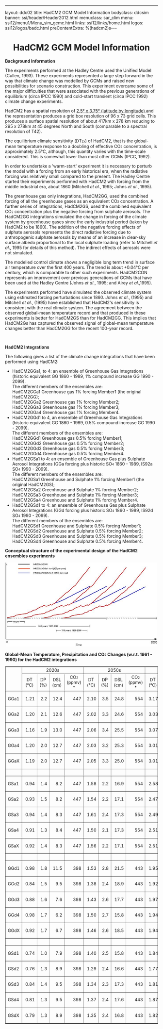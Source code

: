 ---
layout: ddc02
title: HadCM2 GCM Model Information
bodyclass: ddcsim
banner: ssi/header/Header2012.html
menuclass: sar_clim
menu: ssi12/menu1/Menu_sim_gcmc.html
links: ssi12/links/home.html
logos: ssi12/logos/badc.html
preContentExtra: %(hadcm2)s---
 <div id="pagetitle">
 <h1 align="center">HadCM2 GCM Model Information </h1>
 </div>
 <!-- End of Page Title Block -->
 
 
 <!-- Insert Model Info Here -->
 <P><B>Background Information</B></P>
 
 <P>The experiments performed at the Hadley Centre 
 used the Unified Model (Cullen, 1993). These experiments represented
 a large step forward in the way that climate change was modelled by
 GCMs and raised new possibilities for scenario construction. This
 experiment overcame some of the major difficulties that were
 associated with the previous generations of equilibrium (circa
 IPCC 1990) and cold-start transient (circa IPCC 1992) climate
 change experiments.</P>
 
 <P>HadCM2 has a spatial resolution of <A HREF="hadcm2_landsea.html">2.5&deg;
 x 3.75&deg; (latitude by longitude) </A>and the representation
 produces a grid box resolution of 96 x 73 grid cells. This produces
 a surface spatial resolution of about 417km x 278 km reducing
 to 295 x 278km at 45 degrees North and South (comparable to a
 spectral resolution of T42).</P>
 
 <P>The equilibrium climate sensitivity (<FONT FACE="Symbol">D</FONT>T<FONT
 SIZE="-2">2x</FONT>) of HadCM2, that is the global-mean temperature
 response to a doubling of effective CO<FONT SIZE="-2">2</FONT>
 concentration, is approximately 2.5&deg;C, although, this quantity
 varies with the time-scale considered. This is somewhat lower
 than most other GCMs (IPCC, 1992).</P>
 
 <P>In order to undertake a 'warm-start' experiment it is necessary
 to perturb the model with a forcing from an early historical era,
 when the radiative forcing was relatively small compared to the
 present. The Hadley Centre started their experiments performed
 with HadCM2 with forcing from the middle industrial era, about
 1860 (Mitchell <I>et al</I>., 1995; Johns <I>et al</I>., 1995).</P>
 
 <P>The greenhouse gas only integrations, HadCM2GG, used the combined
 forcing of all the greenhouse gases as an equivalent CO<FONT SIZE="-2">2</FONT>
 concentration. A further series of integrations, HadCM2GS, used
 the combined equivalent CO<FONT SIZE="-2">2</FONT> concentration
 plus the negative forcing from sulphate aerosols. The HadCM2GG
 integrations simulated the change in forcing of the climate system
 by greenhouse gases since the early industrial period (taken by
 HadCM2 to be 1860). The addition of the negative forcing effects
 of sulphate aerosols represents the direct radiative forcing due
 to anthropogenic sulphate aerosols by means of an increase in
 clear-sky surface albedo proportional to the local sulphate loading
 (refer to Mitchell <I>et al</I>., 1995 for details of this method).
 The indirect effects of aerosols were not simulated.</P>
 
 <P>The modelled control climate shows a negligible long term trend
 in surface air temperature over the first 400 years. The trend
 is about +0.04&deg;C per century, which is comparable to other
 such experiments. HadCM2CON represents an improvement over previous
 generations of GCMs that have been used at the Hadley Centre (Johns
 <I>et al</I>., 1995; and Airey <I>et al</I>.,1995).</P>
 
 <P>The experiments performed have simulated the observed climate
 system using estimated forcing perturbations since 1860. Johns<I> et al</I>.,
 (1995) and Mitchell <I>et al</I>., (1995) have established
 that HadCM2's sensitivity is consistent with the real climate
 system. The agreement between the observed global-mean temperature
 record and that produced in these experiments is better for HadCM2GS
 than for HadCM2GG. This implies that HadCM2Gs has captured the
 observed signal of global-mean temperature changes better than HadCM2GG for
 the recent 100-year record.</P>
 
 <P>&nbsp;</P>
 
 <p><b>HadCM2 Integrations</b></p>
 
 <P>The following gives a list of the climate change integrations
 that have been performed using HadCM2:</P>
 
 <UL>
 <LI>HadCM2GGa1, to 4: an ensemble of Greenhouse Gas Integrations
 (historic equivalent GG 1860 - 1989, 1% compound increase GG
 1990 - 2099).<br/>
 The different members of the ensembles are:<BR>
 HadCM2GGa1 Greenhouse gas 1% forcing Member1 (the original HadCM2GG);<BR>
 HadCM2GGa2 Greenhouse gas 1% forcing Member2;<BR>
 HadCM2GGa3 Greenhouse gas 1% forcing Member3;<BR>
 HadCM2GGa4 Greenhouse gas 1% forcing Member4.</LI>
 
 <LI>HadCM2GGd1 to 4, an ensemble of Greenhouse Gas Integrations
 (historic equivalent GG 1860 - 1989, 0.5% compound increase GG
 1990 - 2099).<br/>
 The different members of the ensembles are:<BR>
 HadCM2GGd1 Greenhouse gas 0.5% forcing Member1;<BR>
 HadCM2GGd2 Greenhouse gas 0.5% forcing Member2;<BR>
 HadCM2GGd3 Greenhouse gas 0.5% forcing Member3;<BR>
 HadCM2GGd4 Greenhouse gas 0.5% forcing Member4.<BR></LI>
 
 <LI>HadCM2GSa1 to 4: an ensemble of Greenhouse Gas plus Sulphate
 Aerosol Integrations (GGa forcing plus historic SO<FONT SIZE="-2">4</FONT>
 1860 - 1989, IS92a SO<FONT SIZE="-2">4</FONT> 1990 - 2099).<br/>
 The different members of the ensembles are:<BR>
 HadCM2GSa1 Greenhouse and Sulphate 1% forcing Member1 (the original HadCM2GS);<BR>
 HadCM2GSa2 Greenhouse and Sulphate 1% forcing Member2;<BR>
 HadCM2GSa3 Greenhouse and Sulphate 1% forcing Member3;<BR>
 HadCM2GSa4 Greenhouse and Sulphate 1% forcing Member4.<BR></LI>
 
 <LI>HadCM2GSd1 to 4: an ensemble of Greenhouse Gas plus Sulphate
 Aerosol Integrations (GGd forcing plus historic SO<FONT SIZE="-2">4</FONT>
 1860 - 1989, IS92d SO<FONT SIZE="-2">4</FONT> 1990 - 2099).<br/>
 The different members of the ensembles are:<BR>
 HadCM2GSd1 Greenhouse and Sulphate 0.5% forcing Member1;<BR>
 HadCM2GSd2 Greenhouse and Sulphate 0.5% forcing Member2;<BR>
 HadCM2GSd3 Greenhouse and Sulphate 0.5% forcing Member3;<BR>
 HadCM2GSd4 Greenhouse and Sulphate 0.5% forcing Member4.<BR></LI>
 </UL>
 
 <P></P>
 
 <P><B>Conceptual structure of the experimental design of the HadCM2 ensembles experiments</B></P>
 
 <P ALIGN=CENTER><IMG SRC="hadcm2_ensembles.jpg" WIDTH="500" HEIGHT="277"
 ALIGN="BOTTOM" BORDER="0" NATURALSIZEFLAG="3"></P>
 
 <P><B>Global-Mean Temperature, Precipitation and CO<FONT SIZE="-2">2</FONT> Changes
 (w.r.t. 1961 - 1990) for the HadCM2 integrations</B></P>
 
 <TABLE WIDTH="95%" BORDER="1" align="center" CELLPADDING="0" CELLSPACING="2">
 <TR>
 <TD ROWSPAN="2" ></TD>
 <TD COLSPAN="4" align="center">2020s</TD>
 <TD COLSPAN="4" align="center">2050s</TD>
 <TD COLSPAN="4" align="center">2080s</TD>
 </TR>
 <TR>
 <TD ALIGN="CENTER" HEIGHT="34" WIDTH="8%"><FONT FACE="Symbol">D</FONT>T
 <BR CLEAR="ALL">(&deg;C)</TD>
 <TD ALIGN="CENTER" WIDTH="8%" HEIGHT="34"><FONT FACE="Symbol">D</FONT>P<BR
 CLEAR="ALL">(%)</TD>
 <TD ALIGN="CENTER" WIDTH="8%" HEIGHT="34"><FONT FACE="Symbol">D</FONT>SL<BR
 CLEAR="ALL">(cm)</TD>
 <TD ALIGN="CENTER" WIDTH="8%" HEIGHT="34">CO<FONT SIZE="-2">2
 </FONT><BR CLEAR="ALL">(ppmv) *</TD>
 <TD ALIGN="CENTER" WIDTH="8%" HEIGHT="34"><FONT FACE="Symbol">D</FONT>T<BR
 CLEAR="ALL">(&deg;C)</TD>
 <TD ALIGN="CENTER" WIDTH="8%" HEIGHT="34"><FONT FACE="Symbol">D</FONT>P<BR
 CLEAR="ALL">(%)</TD>
 <TD ALIGN="CENTER" WIDTH="8%" HEIGHT="34"><FONT FACE="Symbol">D</FONT>SL
 <BR CLEAR="ALL">(cm)</TD>
 <TD ALIGN="CENTER" WIDTH="8%" HEIGHT="34">CO<FONT SIZE="-2">2
 </FONT><BR CLEAR="ALL">(ppmv) *</TD>
 <TD ALIGN="CENTER" WIDTH="8%" HEIGHT="34"><FONT FACE="Symbol">D</FONT>T
 <BR CLEAR="ALL">(&deg;C)</TD>
 <TD ALIGN="CENTER" WIDTH="8%" HEIGHT="34"><FONT FACE="Symbol">D</FONT>P
 <BR CLEAR="ALL">(%)</TD>
 <TD ALIGN="CENTER" WIDTH="8%" HEIGHT="34"><FONT FACE="Symbol">D</FONT>SL
 <BR CLEAR="ALL">(cm)</TD>
 <TD ALIGN="CENTER" WIDTH="8%" HEIGHT="34">CO<FONT SIZE="-2">2
 </FONT><BR CLEAR="ALL">(ppmv) *</TD>
 </TR>
 <TR>
 <TD HEIGHT="17" WIDTH="8%">GGa1</TD>
 <TD HEIGHT="17" WIDTH="8%">
 <P ALIGN=RIGHT>1.21</TD>
 <TD HEIGHT="17" WIDTH="8%">
 <P ALIGN=RIGHT>2.2</TD>
 <TD HEIGHT="17" WIDTH="8%">
 <P ALIGN=RIGHT>12.4</TD>
 <TD HEIGHT="17" WIDTH="8%">
 <P ALIGN=RIGHT>447</TD>
 <TD HEIGHT="17" WIDTH="8%">
 <P ALIGN=RIGHT>2.10</TD>
 <TD HEIGHT="17" WIDTH="8%">
 <P ALIGN=RIGHT>3.5</TD>
 <TD HEIGHT="17" WIDTH="8%">
 <P ALIGN=RIGHT>24.8</TD>
 <TD HEIGHT="17" WIDTH="8%">
 <P ALIGN=RIGHT>554</TD>
 <TD HEIGHT="17" WIDTH="8%">
 <P ALIGN=RIGHT>3.17</TD>
 <TD HEIGHT="17" WIDTH="8%">
 <P ALIGN=RIGHT>5.18</TD>
 <TD HEIGHT="17" WIDTH="8%">
 <P ALIGN=RIGHT>41.1</TD>
 <TD HEIGHT="17" WIDTH="8%">
 <P ALIGN=RIGHT>697</TD>
 </TR>
 <TR>
 <TD HEIGHT="17" WIDTH="8%">GGa2</TD>
 <TD HEIGHT="17" WIDTH="8%">
 <P ALIGN=RIGHT>1.20</TD>
 <TD HEIGHT="17" WIDTH="8%">
 <P ALIGN=RIGHT>2.1</TD>
 <TD HEIGHT="17" WIDTH="8%">
 <P ALIGN=RIGHT>12.6</TD>
 <TD HEIGHT="17" WIDTH="8%">
 <P ALIGN=RIGHT>447</TD>
 <TD HEIGHT="17" WIDTH="8%">
 <P ALIGN=RIGHT>2.02</TD>
 <TD HEIGHT="17" WIDTH="8%">
 <P ALIGN=RIGHT>3.3</TD>
 <TD HEIGHT="17" WIDTH="8%">
 <P ALIGN=RIGHT>24.6</TD>
 <TD HEIGHT="17" WIDTH="8%">
 <P ALIGN=RIGHT>554</TD>
 <TD HEIGHT="17" WIDTH="8%">
 <P ALIGN=RIGHT>3.03</TD>
 <TD HEIGHT="17" WIDTH="8%">
 <P ALIGN=RIGHT>4.77</TD>
 <TD HEIGHT="17" WIDTH="8%">
 <P ALIGN=RIGHT>40.6</TD>
 <TD HEIGHT="17" WIDTH="8%">
 <P ALIGN=RIGHT>697</TD>
 </TR>
 <TR>
 <TD HEIGHT="17" WIDTH="8%">GGa3</TD>
 <TD HEIGHT="17" WIDTH="8%">
 <P ALIGN=RIGHT>1.16</TD>
 <TD HEIGHT="17" WIDTH="8%">
 <P ALIGN=RIGHT>1.9</TD>
 <TD HEIGHT="17" WIDTH="8%">
 <P ALIGN=RIGHT>13.0</TD>
 <TD HEIGHT="17" WIDTH="8%">
 <P ALIGN=RIGHT>447</TD>
 <TD HEIGHT="17" WIDTH="8%">
 <P ALIGN=RIGHT>2.06</TD>
 <TD HEIGHT="17" WIDTH="8%">
 <P ALIGN=RIGHT>3.4</TD>
 <TD HEIGHT="17" WIDTH="8%">
 <P ALIGN=RIGHT>25.5</TD>
 <TD HEIGHT="17" WIDTH="8%">
 <P ALIGN=RIGHT>554</TD>
 <TD HEIGHT="17" WIDTH="8%">
 <P ALIGN=RIGHT>3.07</TD>
 <TD HEIGHT="17" WIDTH="8%">
 <P ALIGN=RIGHT>4.80</TD>
 <TD HEIGHT="17" WIDTH="8%">
 <P ALIGN=RIGHT>41.6</TD>
 <TD HEIGHT="17" WIDTH="8%">
 <P ALIGN=RIGHT>697</TD>
 </TR>
 <TR>
 <TD HEIGHT="17" WIDTH="8%">GGa4</TD>
 <TD HEIGHT="17" WIDTH="8%">
 <P ALIGN=RIGHT>1.20</TD>
 <TD HEIGHT="17" WIDTH="8%">
 <P ALIGN=RIGHT>2.0</TD>
 <TD HEIGHT="17" WIDTH="8%">
 <P ALIGN=RIGHT>12.7</TD>
 <TD HEIGHT="17" WIDTH="8%">
 <P ALIGN=RIGHT>447</TD>
 <TD HEIGHT="17" WIDTH="8%">
 <P ALIGN=RIGHT>2.03</TD>
 <TD HEIGHT="17" WIDTH="8%">
 <P ALIGN=RIGHT>3.2</TD>
 <TD HEIGHT="17" WIDTH="8%">
 <P ALIGN=RIGHT>25.3</TD>
 <TD HEIGHT="17" WIDTH="8%">
 <P ALIGN=RIGHT>554</TD>
 <TD HEIGHT="17" WIDTH="8%">
 <P ALIGN=RIGHT>3.01</TD>
 <TD HEIGHT="17" WIDTH="8%">
 <P ALIGN=RIGHT>4.74</TD>
 <TD HEIGHT="17" WIDTH="8%">
 <P ALIGN=RIGHT>41.4</TD>
 <TD HEIGHT="17" WIDTH="8%">
 <P ALIGN=RIGHT>697</TD>
 </TR>
 <TR>
 <TD HEIGHT="17" WIDTH="8%">GGaX</TD>
 <TD HEIGHT="17" WIDTH="8%">
 <P ALIGN=RIGHT>&nbsp;1.19</TD>
 <TD HEIGHT="17" WIDTH="8%">
 <P ALIGN=RIGHT>&nbsp;2.0</TD>
 <TD HEIGHT="17" WIDTH="8%">
 <P ALIGN=RIGHT>&nbsp;12.7</TD>
 <TD HEIGHT="17" WIDTH="8%">
 <P ALIGN=RIGHT>&nbsp;447</TD>
 <TD HEIGHT="17" WIDTH="8%">
 <P ALIGN=RIGHT>&nbsp;2.05</TD>
 <TD HEIGHT="17" WIDTH="8%">
 <P ALIGN=RIGHT>&nbsp;3.3</TD>
 <TD HEIGHT="17" WIDTH="8%">
 <P ALIGN=RIGHT>&nbsp;25.0</TD>
 <TD HEIGHT="17" WIDTH="8%">
 <P ALIGN=RIGHT>&nbsp;554</TD>
 <TD HEIGHT="17" WIDTH="8%">
 <P ALIGN=RIGHT>&nbsp;3.01</TD>
 <TD HEIGHT="17" WIDTH="8%">
 <P ALIGN=RIGHT>4.87</TD>
 <TD HEIGHT="17" WIDTH="8%">
 <P ALIGN=RIGHT>&nbsp;41.1</TD>
 <TD HEIGHT="17" WIDTH="8%">
 <P ALIGN=RIGHT>697</TD>
 </TR>
 <TR>
 <TD HEIGHT="17" WIDTH="8%">&nbsp;</TD>
 <TD HEIGHT="17" WIDTH="8%">&nbsp;</TD>
 <TD HEIGHT="17" WIDTH="8%">&nbsp;</TD>
 <TD HEIGHT="17" WIDTH="8%">&nbsp;</TD>
 <TD HEIGHT="17" WIDTH="8%">&nbsp;</TD>
 <TD HEIGHT="17" WIDTH="8%">&nbsp;</TD>
 <TD HEIGHT="17" WIDTH="8%">&nbsp;</TD>
 <TD HEIGHT="17" WIDTH="8%">&nbsp;</TD>
 <TD HEIGHT="17" WIDTH="8%">&nbsp;</TD>
 <TD HEIGHT="17" WIDTH="8%">&nbsp;</TD>
 <TD HEIGHT="17" WIDTH="8%">&nbsp;</TD>
 <TD HEIGHT="17" WIDTH="8%">&nbsp;</TD>
 <TD HEIGHT="17" WIDTH="8%">&nbsp;</TD>
 </TR>
 <TR>
 <TD HEIGHT="17" WIDTH="8%">GSa1</TD>
 <TD HEIGHT="17" WIDTH="8%">
 <P ALIGN=RIGHT>0.94</TD>
 <TD HEIGHT="17" WIDTH="8%">
 <P ALIGN=RIGHT>1.4</TD>
 <TD HEIGHT="17" WIDTH="8%">
 <P ALIGN=RIGHT>8.2</TD>
 <TD HEIGHT="17" WIDTH="8%">
 <P ALIGN=RIGHT>447</TD>
 <TD HEIGHT="17" WIDTH="8%">
 <P ALIGN=RIGHT>1.58</TD>
 <TD HEIGHT="17" WIDTH="8%">
 <P ALIGN=RIGHT>2.2</TD>
 <TD HEIGHT="17" WIDTH="8%">
 <P ALIGN=RIGHT>16.9</TD>
 <TD HEIGHT="17" WIDTH="8%">
 <P ALIGN=RIGHT>554</TD>
 <TD HEIGHT="17" WIDTH="8%">
 <P ALIGN=RIGHT>2.58</TD>
 <TD HEIGHT="17" WIDTH="8%">
 <P ALIGN=RIGHT>3.87</TD>
 <TD HEIGHT="17" WIDTH="8%">
 <P ALIGN=RIGHT>29.5</TD>
 <TD HEIGHT="17" WIDTH="8%">
 <P ALIGN=RIGHT>697</TD>
 </TR>
 <TR>
 <TD HEIGHT="17" WIDTH="8%">GSa2</TD>
 <TD HEIGHT="17" WIDTH="8%">
 <P ALIGN=RIGHT>0.93</TD>
 <TD HEIGHT="17" WIDTH="8%">
 <P ALIGN=RIGHT>1.5</TD>
 <TD HEIGHT="17" WIDTH="8%">
 <P ALIGN=RIGHT>8.2</TD>
 <TD HEIGHT="17" WIDTH="8%">
 <P ALIGN=RIGHT>447</TD>
 <TD HEIGHT="17" WIDTH="8%">
 <P ALIGN=RIGHT>1.54</TD>
 <TD HEIGHT="17" WIDTH="8%">
 <P ALIGN=RIGHT>2.2</TD>
 <TD HEIGHT="17" WIDTH="8%">
 <P ALIGN=RIGHT>17.1</TD>
 <TD HEIGHT="17" WIDTH="8%">
 <P ALIGN=RIGHT>554</TD>
 <TD HEIGHT="17" WIDTH="8%">
 <P ALIGN=RIGHT>2.47</TD>
 <TD HEIGHT="17" WIDTH="8%">
 <P ALIGN=RIGHT>3.70</TD>
 <TD HEIGHT="17" WIDTH="8%">
 <P ALIGN=RIGHT>30.1</TD>
 <TD HEIGHT="17" WIDTH="8%">
 <P ALIGN=RIGHT>697</TD>
 </TR>
 <TR>
 <TD HEIGHT="17" WIDTH="8%">GSa3</TD>
 <TD HEIGHT="17" WIDTH="8%">
 <P ALIGN=RIGHT>0.94</TD>
 <TD HEIGHT="17" WIDTH="8%">
 <P ALIGN=RIGHT>1.4</TD>
 <TD HEIGHT="17" WIDTH="8%">
 <P ALIGN=RIGHT>8.3</TD>
 <TD HEIGHT="17" WIDTH="8%">
 <P ALIGN=RIGHT>447</TD>
 <TD HEIGHT="17" WIDTH="8%">
 <P ALIGN=RIGHT>1.61</TD>
 <TD HEIGHT="17" WIDTH="8%">
 <P ALIGN=RIGHT>2.4</TD>
 <TD HEIGHT="17" WIDTH="8%">
 <P ALIGN=RIGHT>17.3</TD>
 <TD HEIGHT="17" WIDTH="8%">
 <P ALIGN=RIGHT>554</TD>
 <TD HEIGHT="17" WIDTH="8%">
 <P ALIGN=RIGHT>2.49</TD>
 <TD HEIGHT="17" WIDTH="8%">
 <P ALIGN=RIGHT>3.64</TD>
 <TD HEIGHT="17" WIDTH="8%">
 <P ALIGN=RIGHT>29.7</TD>
 <TD HEIGHT="17" WIDTH="8%">
 <P ALIGN=RIGHT>697</TD>
 </TR>
 <TR>
 <TD HEIGHT="17" WIDTH="8%">GSa4</TD>
 <TD HEIGHT="17" WIDTH="8%">
 <P ALIGN=RIGHT>0.91</TD>
 <TD HEIGHT="17" WIDTH="8%">
 <P ALIGN=RIGHT>1.3</TD>
 <TD HEIGHT="17" WIDTH="8%">
 <P ALIGN=RIGHT>8.4</TD>
 <TD HEIGHT="17" WIDTH="8%">
 <P ALIGN=RIGHT>447</TD>
 <TD HEIGHT="17" WIDTH="8%">
 <P ALIGN=RIGHT>1.50</TD>
 <TD HEIGHT="17" WIDTH="8%">
 <P ALIGN=RIGHT>2.1</TD>
 <TD HEIGHT="17" WIDTH="8%">
 <P ALIGN=RIGHT>17.3</TD>
 <TD HEIGHT="17" WIDTH="8%">
 <P ALIGN=RIGHT>554</TD>
 <TD HEIGHT="17" WIDTH="8%">
 <P ALIGN=RIGHT>2.51</TD>
 <TD HEIGHT="17" WIDTH="8%">
 <P ALIGN=RIGHT>3.71</TD>
 <TD HEIGHT="17" WIDTH="8%">
 <P ALIGN=RIGHT>30.1</TD>
 <TD HEIGHT="17" WIDTH="8%">
 <P ALIGN=RIGHT>697</TD>
 </TR>
 <TR>
 <TD HEIGHT="17" WIDTH="8%">GSaX</TD>
 <TD HEIGHT="17" WIDTH="8%">
 <P ALIGN=RIGHT>&nbsp;0.92</TD>
 <TD HEIGHT="17" WIDTH="8%">
 <P ALIGN=RIGHT>1.4</TD>
 <TD HEIGHT="17" WIDTH="8%">
 <P ALIGN=RIGHT>8.3</TD>
 <TD HEIGHT="17" WIDTH="8%">
 <P ALIGN=RIGHT>&nbsp;447</TD>
 <TD HEIGHT="17" WIDTH="8%">
 <P ALIGN=RIGHT>&nbsp;1.56</TD>
 <TD HEIGHT="17" WIDTH="8%">
 <P ALIGN=RIGHT>&nbsp;2.2</TD>
 <TD HEIGHT="17" WIDTH="8%">
 <P ALIGN=RIGHT>&nbsp;17.1</TD>
 <TD HEIGHT="17" WIDTH="8%">
 <P ALIGN=RIGHT>&nbsp;554</TD>
 <TD HEIGHT="17" WIDTH="8%">
 <P ALIGN=RIGHT>&nbsp;2.51</TD>
 <TD HEIGHT="17" WIDTH="8%">
 <P ALIGN=RIGHT>&nbsp;3.73</TD>
 <TD HEIGHT="17" WIDTH="8%">
 <P ALIGN=RIGHT>&nbsp;29.9</TD>
 <TD HEIGHT="17" WIDTH="8%">
 <P ALIGN=RIGHT>697</TD>
 </TR>
 <TR>
 <TD HEIGHT="17" WIDTH="8%">&nbsp;</TD>
 <TD HEIGHT="17" WIDTH="8%">&nbsp;</TD>
 <TD HEIGHT="17" WIDTH="8%">&nbsp;</TD>
 <TD HEIGHT="17" WIDTH="8%">&nbsp;</TD>
 <TD HEIGHT="17" WIDTH="8%">&nbsp;</TD>
 <TD HEIGHT="17" WIDTH="8%">&nbsp;</TD>
 <TD HEIGHT="17" WIDTH="8%">&nbsp;</TD>
 <TD HEIGHT="17" WIDTH="8%">&nbsp;</TD>
 <TD HEIGHT="17" WIDTH="8%">&nbsp;</TD>
 <TD HEIGHT="17" WIDTH="8%">&nbsp;</TD>
 <TD HEIGHT="17" WIDTH="8%">&nbsp;</TD>
 <TD HEIGHT="17" WIDTH="8%">&nbsp;</TD>
 <TD HEIGHT="17" WIDTH="8%">&nbsp;</TD>
 </TR>
 <TR>
 <TD HEIGHT="17" WIDTH="8%">GGd1</TD>
 <TD HEIGHT="17" WIDTH="8%">
 <P ALIGN=RIGHT>0.98</TD>
 <TD HEIGHT="17" WIDTH="8%">
 <P ALIGN=RIGHT>1.8</TD>
 <TD HEIGHT="17" WIDTH="8%">
 <P ALIGN=RIGHT>11.5</TD>
 <TD HEIGHT="17" WIDTH="8%">
 <P ALIGN=RIGHT>398</TD>
 <TD HEIGHT="17" WIDTH="8%">
 <P ALIGN=RIGHT>1.53</TD>
 <TD HEIGHT="17" WIDTH="8%">
 <P ALIGN=RIGHT>2.8</TD>
 <TD HEIGHT="17" WIDTH="8%">
 <P ALIGN=RIGHT>21.5</TD>
 <TD HEIGHT="17" WIDTH="8%">
 <P ALIGN=RIGHT>443</TD>
 <TD HEIGHT="17" WIDTH="8%">
 <P ALIGN=RIGHT>1.95</TD>
 <TD HEIGHT="17" WIDTH="8%">
 <P ALIGN=RIGHT>3.53</TD>
 <TD HEIGHT="17" WIDTH="8%">
 <P ALIGN=RIGHT>33.0</TD>
 <TD HEIGHT="17" WIDTH="8%">
 <P ALIGN=RIGHT>498</TD>
 </TR>
 <TR>
 <TD HEIGHT="17" WIDTH="8%">GGd2</TD>
 <TD HEIGHT="17" WIDTH="8%">
 <P ALIGN=RIGHT>0.84</TD>
 <TD HEIGHT="17" WIDTH="8%">
 <P ALIGN=RIGHT>1.5</TD>
 <TD HEIGHT="17" WIDTH="8%">
 <P ALIGN=RIGHT>9.5</TD>
 <TD HEIGHT="17" WIDTH="8%">
 <P ALIGN=RIGHT>398</TD>
 <TD HEIGHT="17" WIDTH="8%">
 <P ALIGN=RIGHT>1.38</TD>
 <TD HEIGHT="17" WIDTH="8%">
 <P ALIGN=RIGHT>2.4</TD>
 <TD HEIGHT="17" WIDTH="8%">
 <P ALIGN=RIGHT>18.9</TD>
 <TD HEIGHT="17" WIDTH="8%">
 <P ALIGN=RIGHT>443</TD>
 <TD HEIGHT="17" WIDTH="8%">
 <P ALIGN=RIGHT>1.92</TD>
 <TD HEIGHT="17" WIDTH="8%">
 <P ALIGN=RIGHT>3.36</TD>
 <TD HEIGHT="17" WIDTH="8%">
 <P ALIGN=RIGHT>29.8</TD>
 <TD HEIGHT="17" WIDTH="8%">
 <P ALIGN=RIGHT>498</TD>
 </TR>
 <TR>
 <TD HEIGHT="17" WIDTH="8%">GGd3</TD>
 <TD HEIGHT="17" WIDTH="8%">
 <P ALIGN=RIGHT>0.88</TD>
 <TD HEIGHT="17" WIDTH="8%">
 <P ALIGN=RIGHT>1.6</TD>
 <TD HEIGHT="17" WIDTH="8%">
 <P ALIGN=RIGHT>7.6</TD>
 <TD HEIGHT="17" WIDTH="8%">
 <P ALIGN=RIGHT>398</TD>
 <TD HEIGHT="17" WIDTH="8%">
 <P ALIGN=RIGHT>1.43</TD>
 <TD HEIGHT="17" WIDTH="8%">
 <P ALIGN=RIGHT>2.6</TD>
 <TD HEIGHT="17" WIDTH="8%">
 <P ALIGN=RIGHT>17.7</TD>
 <TD HEIGHT="17" WIDTH="8%">
 <P ALIGN=RIGHT>443</TD>
 <TD HEIGHT="17" WIDTH="8%">
 <P ALIGN=RIGHT>1.97</TD>
 <TD HEIGHT="17" WIDTH="8%">
 <P ALIGN=RIGHT>3.45</TD>
 <TD HEIGHT="17" WIDTH="8%">
 <P ALIGN=RIGHT>29.2</TD>
 <TD HEIGHT="17" WIDTH="8%">
 <P ALIGN=RIGHT>498</TD>
 </TR>
 <TR>
 <TD HEIGHT="17" WIDTH="8%">GGd4</TD>
 <TD HEIGHT="17" WIDTH="8%">
 <P ALIGN=RIGHT>0.98</TD>
 <TD HEIGHT="17" WIDTH="8%">
 <P ALIGN=RIGHT>1.7</TD>
 <TD HEIGHT="17" WIDTH="8%">
 <P ALIGN=RIGHT>6.2</TD>
 <TD HEIGHT="17" WIDTH="8%">
 <P ALIGN=RIGHT>398</TD>
 <TD HEIGHT="17" WIDTH="8%">
 <P ALIGN=RIGHT>1.50</TD>
 <TD HEIGHT="17" WIDTH="8%">
 <P ALIGN=RIGHT>2.7</TD>
 <TD HEIGHT="17" WIDTH="8%">
 <P ALIGN=RIGHT>15.8</TD>
 <TD HEIGHT="17" WIDTH="8%">
 <P ALIGN=RIGHT>443</TD>
 <TD HEIGHT="17" WIDTH="8%">
 <P ALIGN=RIGHT>1.94</TD>
 <TD HEIGHT="17" WIDTH="8%">
 <P ALIGN=RIGHT>3.48</TD>
 <TD HEIGHT="17" WIDTH="8%">
 <P ALIGN=RIGHT>27.0</TD>
 <TD HEIGHT="17" WIDTH="8%">
 <P ALIGN=RIGHT>498</TD>
 </TR>
 <TR>
 <TD HEIGHT="17" WIDTH="8%">GGdX</TD>
 <TD HEIGHT="17" WIDTH="8%">
 <P ALIGN=RIGHT>&nbsp;0.92</TD>
 <TD HEIGHT="17" WIDTH="8%">
 <P ALIGN=RIGHT>&nbsp;1.7</TD>
 <TD HEIGHT="17" WIDTH="8%">
 <P ALIGN=RIGHT>&nbsp;6.7</TD>
 <TD HEIGHT="17" WIDTH="8%">
 <P ALIGN=RIGHT>&nbsp;398</TD>
 <TD HEIGHT="17" WIDTH="8%">
 <P ALIGN=RIGHT>&nbsp;1.46</TD>
 <TD HEIGHT="17" WIDTH="8%">
 <P ALIGN=RIGHT>&nbsp;2.6</TD>
 <TD HEIGHT="17" WIDTH="8%">
 <P ALIGN=RIGHT>&nbsp;18.5</TD>
 <TD HEIGHT="17" WIDTH="8%">
 <P ALIGN=RIGHT>&nbsp;443</TD>
 <TD HEIGHT="17" WIDTH="8%">
 <P ALIGN=RIGHT>&nbsp;1.94</TD>
 <TD HEIGHT="17" WIDTH="8%">
 <P ALIGN=RIGHT>&nbsp;3.46</TD>
 <TD HEIGHT="17" WIDTH="8%">
 <P ALIGN=RIGHT>&nbsp;29.7</TD>
 <TD HEIGHT="17" WIDTH="8%">
 <P ALIGN=RIGHT>&nbsp;498</TD>
 </TR>
 <TR>
 <TD HEIGHT="17" WIDTH="8%">&nbsp;</TD>
 <TD HEIGHT="17" WIDTH="8%">&nbsp;</TD>
 <TD HEIGHT="17" WIDTH="8%">&nbsp;</TD>
 <TD HEIGHT="17" WIDTH="8%">&nbsp;</TD>
 <TD HEIGHT="17" WIDTH="8%">&nbsp;</TD>
 <TD HEIGHT="17" WIDTH="8%">&nbsp;</TD>
 <TD HEIGHT="17" WIDTH="8%">&nbsp;</TD>
 <TD HEIGHT="17" WIDTH="8%">&nbsp;</TD>
 <TD HEIGHT="17" WIDTH="8%">&nbsp;</TD>
 <TD HEIGHT="17" WIDTH="8%">&nbsp;</TD>
 <TD HEIGHT="17" WIDTH="8%">&nbsp;</TD>
 <TD HEIGHT="17" WIDTH="8%">&nbsp;</TD>
 <TD HEIGHT="17" WIDTH="8%">&nbsp;</TD>
 </TR>
 <TR>
 <TD HEIGHT="17" WIDTH="8%">GSd1</TD>
 <TD HEIGHT="17" WIDTH="8%">
 <P ALIGN=RIGHT>0.74</TD>
 <TD HEIGHT="17" WIDTH="8%">
 <P ALIGN=RIGHT>1.0</TD>
 <TD HEIGHT="17" WIDTH="8%">
 <P ALIGN=RIGHT>7.9</TD>
 <TD HEIGHT="17" WIDTH="8%">
 <P ALIGN=RIGHT>398</TD>
 <TD HEIGHT="17" WIDTH="8%">
 <P ALIGN=RIGHT>1.40</TD>
 <TD HEIGHT="17" WIDTH="8%">
 <P ALIGN=RIGHT>2.5</TD>
 <TD HEIGHT="17" WIDTH="8%">
 <P ALIGN=RIGHT>15.8</TD>
 <TD HEIGHT="17" WIDTH="8%">
 <P ALIGN=RIGHT>443</TD>
 <TD HEIGHT="17" WIDTH="8%">
 <P ALIGN=RIGHT>1.84</TD>
 <TD HEIGHT="17" WIDTH="8%">
 <P ALIGN=RIGHT>3.23</TD>
 <TD HEIGHT="17" WIDTH="8%">
 <P ALIGN=RIGHT>25.4</TD>
 <TD HEIGHT="17" WIDTH="8%">
 <P ALIGN=RIGHT>498</TD>
 </TR>
 <TR>
 <TD HEIGHT="17" WIDTH="8%">GSd2</TD>
 <TD HEIGHT="17" WIDTH="8%">
 <P ALIGN=RIGHT>0.76</TD>
 <TD HEIGHT="17" WIDTH="8%">
 <P ALIGN=RIGHT>1.3</TD>
 <TD HEIGHT="17" WIDTH="8%">
 <P ALIGN=RIGHT>8.9</TD>
 <TD HEIGHT="17" WIDTH="8%">
 <P ALIGN=RIGHT>398</TD>
 <TD HEIGHT="17" WIDTH="8%">
 <P ALIGN=RIGHT>1.29</TD>
 <TD HEIGHT="17" WIDTH="8%">
 <P ALIGN=RIGHT>2.4</TD>
 <TD HEIGHT="17" WIDTH="8%">
 <P ALIGN=RIGHT>16.6</TD>
 <TD HEIGHT="17" WIDTH="8%">
 <P ALIGN=RIGHT>443</TD>
 <TD HEIGHT="17" WIDTH="8%">
 <P ALIGN=RIGHT>1.77</TD>
 <TD HEIGHT="17" WIDTH="8%">
 <P ALIGN=RIGHT>3.16</TD>
 <TD HEIGHT="17" WIDTH="8%">
 <P ALIGN=RIGHT>25.7</TD>
 <TD HEIGHT="17" WIDTH="8%">
 <P ALIGN=RIGHT>498</TD>
 </TR>
 <TR>
 <TD HEIGHT="17" WIDTH="8%">GSd3</TD>
 <TD HEIGHT="17" WIDTH="8%">
 <P ALIGN=RIGHT>0.84</TD>
 <TD HEIGHT="17" WIDTH="8%">
 <P ALIGN=RIGHT>1.4</TD>
 <TD HEIGHT="17" WIDTH="8%">
 <P ALIGN=RIGHT>9.5</TD>
 <TD HEIGHT="17" WIDTH="8%">
 <P ALIGN=RIGHT>398</TD>
 <TD HEIGHT="17" WIDTH="8%">
 <P ALIGN=RIGHT>1.34</TD>
 <TD HEIGHT="17" WIDTH="8%">
 <P ALIGN=RIGHT>2.3</TD>
 <TD HEIGHT="17" WIDTH="8%">
 <P ALIGN=RIGHT>17.3</TD>
 <TD HEIGHT="17" WIDTH="8%">
 <P ALIGN=RIGHT>443</TD>
 <TD HEIGHT="17" WIDTH="8%">
 <P ALIGN=RIGHT>1.81</TD>
 <TD HEIGHT="17" WIDTH="8%">
 <P ALIGN=RIGHT>3.17</TD>
 <TD HEIGHT="17" WIDTH="8%">
 <P ALIGN=RIGHT>26.6</TD>
 <TD HEIGHT="17" WIDTH="8%">
 <P ALIGN=RIGHT>498</TD>
 </TR>
 <TR>
 <TD HEIGHT="17" WIDTH="8%">GSd4</TD>
 <TD HEIGHT="17" WIDTH="8%">
 <P ALIGN=RIGHT>0.81</TD>
 <TD HEIGHT="17" WIDTH="8%">
 <P ALIGN=RIGHT>1.3</TD>
 <TD HEIGHT="17" WIDTH="8%">
 <P ALIGN=RIGHT>9.5</TD>
 <TD HEIGHT="17" WIDTH="8%">
 <P ALIGN=RIGHT>398</TD>
 <TD HEIGHT="17" WIDTH="8%">
 <P ALIGN=RIGHT>1.37</TD>
 <TD HEIGHT="17" WIDTH="8%">
 <P ALIGN=RIGHT>2.4</TD>
 <TD HEIGHT="17" WIDTH="8%">
 <P ALIGN=RIGHT>17.6</TD>
 <TD HEIGHT="17" WIDTH="8%">
 <P ALIGN=RIGHT>443</TD>
 <TD HEIGHT="17" WIDTH="8%">
 <P ALIGN=RIGHT>1.87</TD>
 <TD HEIGHT="17" WIDTH="8%">
 <P ALIGN=RIGHT>3.37</TD>
 <TD HEIGHT="17" WIDTH="8%">
 <P ALIGN=RIGHT>27.2</TD>
 <TD HEIGHT="17" WIDTH="8%">
 <P ALIGN=RIGHT>498</TD>
 </TR>
 <TR>
 <TD HEIGHT="17" WIDTH="8%">GSdX</TD>
 <TD HEIGHT="17" WIDTH="8%">
 <P ALIGN=RIGHT>&nbsp;0.79</TD>
 <TD HEIGHT="17" WIDTH="8%">
 <P ALIGN=RIGHT>&nbsp;1.3</TD>
 <TD HEIGHT="17" WIDTH="8%">
 <P ALIGN=RIGHT>&nbsp;8.9</TD>
 <TD HEIGHT="17" WIDTH="8%">
 <P ALIGN=RIGHT>&nbsp;398</TD>
 <TD HEIGHT="17" WIDTH="8%">
 <P ALIGN=RIGHT>&nbsp;1.35</TD>
 <TD HEIGHT="17" WIDTH="8%">
 <P ALIGN=RIGHT>&nbsp;2.4</TD>
 <TD HEIGHT="17" WIDTH="8%">
 <P ALIGN=RIGHT>&nbsp;16.8</TD>
 <TD HEIGHT="17" WIDTH="8%">
 <P ALIGN=RIGHT>&nbsp;443</TD>
 <TD HEIGHT="17" WIDTH="8%">
 <P ALIGN=RIGHT>&nbsp;1.82</TD>
 <TD HEIGHT="17" WIDTH="8%">
 <P ALIGN=RIGHT>&nbsp;3.23</TD>
 <TD HEIGHT="17" WIDTH="8%">
 <P ALIGN=RIGHT>&nbsp;26.2</TD>
 <TD HEIGHT="17" WIDTH="8%">
 <P ALIGN=RIGHT>&nbsp;498</TD>
 </TR>
 </TABLE>
 
 <p>&nbsp;</p>
 
 
 
 <p></p>
 
 <!-- end of center column -->
